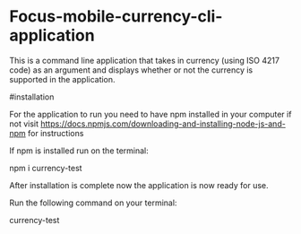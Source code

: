 # Focus-mobile-currency-cli-application

This is a command line application that takes in currency (using ISO 4217 code) as an argument and displays whether or not the currency is supported in the application.

#installation

For the application to run you need to have npm installed in your computer if not visit https://docs.npmjs.com/downloading-and-installing-node-js-and-npm for instructions

If npm is installed run on the terminal:

npm i currency-test

After installation is complete now the application is now ready for use.

Run the following command on your terminal:

currency-test





